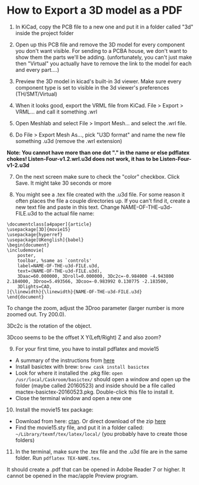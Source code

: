 # How to Export a 3D model as a PDF

1) In KiCad, copy the PCB file to a new one and put it in a folder called "3d" inside the project folder

2) Open up this PCB file and remove the 3D model for every component you don't want visible. For sending to a PCBA house, we don't want to show them the parts we'll be adding. (unfortunately, you can't just make then "Virtual" you actually have to remove the link to the model for each and every part....)

3) Preview the 3D model in kicad's built-in 3d viewer. Make sure every component type is set to visible in the 3d viewer's preferences (TH/SMT/Virtual)

4) When it looks good, export the VRML file from KiCad. File > Export > VRML... and call it something .wrl

5) Open Meshlab and select File > Import Mesh... and select the .wrl file.

6) Do File > Export Mesh As..., pick "U3D format" and name the new file something .u3d (remove the .wrl extension)

**Note: You cannot have more than one dot "." in the name or else pdflatex chokes! Listen-Four-v1.2.wrl.u3d does not work, it has to be Listen-Four-v1-2.u3d**

7) On the next screen make sure to check the "color" checkbox.
Click Save. It might take 30 seconds or more

8) You might see a .tex file created with the .u3d file. For some reason it often places the file a couple directories up. If you can't find it, create a new text file and paste in this text. Change NAME-OF-THE-u3d-FILE.u3d to the actual file name:


```
\documentclass[a4paper]{article}
\usepackage[3D]{movie15}
\usepackage{hyperref}
\usepackage[UKenglish]{babel}
\begin{document}
\includemovie[
	poster,
	toolbar, %same as `controls'
	label=NAME-OF-THE-u3d-FILE.u3d,
	text=(NAME-OF-THE-u3d-FILE.u3d),
	3Daac=60.000000, 3Droll=0.000000, 3Dc2c=-0.984000 -4.943800 2.184000, 3Droo=5.493566, 3Dcoo=-0.983992 0.130775 -2.183500,
	3Dlights=CAD,
]{\linewidth}{\linewidth}{NAME-OF-THE-u3d-FILE.u3d}
\end{document}

```
To change the zoom, adjust the 3Droo parameter (larger number is more zoomed out. Try 200.0). 

3Dc2c is the rotation of the object.

3Dcoo seems to be the offset X Y(Left/Right) Z and also zoom?

9) For your first time, you have to install pdflatex and movie15

  * A summary of the instructions from [here](https://tex.stackexchange.com/questions/307483/setting-up-basictex-homebrew) 
  * Install basictex with brew: `brew cask install basictex`
  * Look for where it installed the .pkg file: 
 `open /usr/local/Caskroom/basictex/` should open a window and open up the folder (maybe called 20160523) and inside should be a file called mactex-basictex-20160523.pkg. Double-click this file to install it.
  * Close the terminal window and open a new one

10) Install the movie15 tex package:

  * Download from here: [ctan](https://ctan.org/tex-archive/macros/latex/contrib/movie15/?lang=en). Or direct download of the zip [here](http://mirrors.ctan.org/macros/latex/contrib/movie15.zip)
  * Find the movie15.sty file, and put it in a folder called:
  `~/Library/texmf/tex/latex/local/` 
  (you probably have to create those folders)
  
11) In the terminal, make sure the .tex file and the .u3d file are in the same folder. Run `pdflatex TEX-NAME.tex`. 

It should create a .pdf that can be opened in Adobe Reader 7 or higher. It cannot be opened in the mac/apple Preview program.
